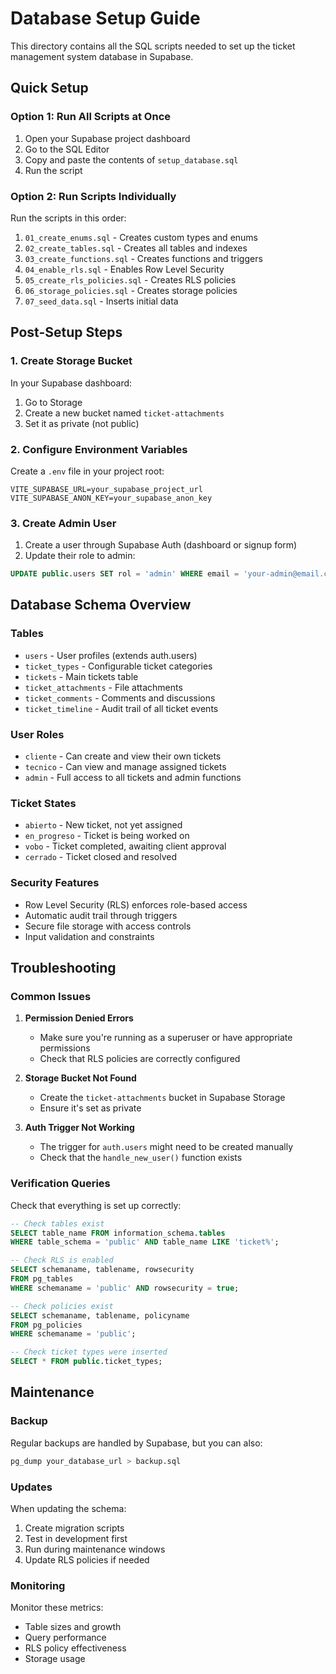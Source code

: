 # Database Setup Guide

This directory contains all the SQL scripts needed to set up the ticket management system database in Supabase.

## Quick Setup

### Option 1: Run All Scripts at Once
1. Open your Supabase project dashboard
2. Go to the SQL Editor
3. Copy and paste the contents of `setup_database.sql`
4. Run the script

### Option 2: Run Scripts Individually
Run the scripts in this order:

1. `01_create_enums.sql` - Creates custom types and enums
2. `02_create_tables.sql` - Creates all tables and indexes
3. `03_create_functions.sql` - Creates functions and triggers
4. `04_enable_rls.sql` - Enables Row Level Security
5. `05_create_rls_policies.sql` - Creates RLS policies
6. `06_storage_policies.sql` - Creates storage policies
7. `07_seed_data.sql` - Inserts initial data

## Post-Setup Steps

### 1. Create Storage Bucket
In your Supabase dashboard:
1. Go to Storage
2. Create a new bucket named `ticket-attachments`
3. Set it as private (not public)

### 2. Configure Environment Variables
Create a `.env` file in your project root:
```env
VITE_SUPABASE_URL=your_supabase_project_url
VITE_SUPABASE_ANON_KEY=your_supabase_anon_key
```

### 3. Create Admin User
1. Create a user through Supabase Auth (dashboard or signup form)
2. Update their role to admin:
```sql
UPDATE public.users SET rol = 'admin' WHERE email = 'your-admin@email.com';
```

## Database Schema Overview

### Tables
- `users` - User profiles (extends auth.users)
- `ticket_types` - Configurable ticket categories
- `tickets` - Main tickets table
- `ticket_attachments` - File attachments
- `ticket_comments` - Comments and discussions
- `ticket_timeline` - Audit trail of all ticket events

### User Roles
- `cliente` - Can create and view their own tickets
- `tecnico` - Can view and manage assigned tickets
- `admin` - Full access to all tickets and admin functions

### Ticket States
- `abierto` - New ticket, not yet assigned
- `en_progreso` - Ticket is being worked on
- `vobo` - Ticket completed, awaiting client approval
- `cerrado` - Ticket closed and resolved

### Security Features
- Row Level Security (RLS) enforces role-based access
- Automatic audit trail through triggers
- Secure file storage with access controls
- Input validation and constraints

## Troubleshooting

### Common Issues

1. **Permission Denied Errors**
   - Make sure you're running as a superuser or have appropriate permissions
   - Check that RLS policies are correctly configured

2. **Storage Bucket Not Found**
   - Create the `ticket-attachments` bucket in Supabase Storage
   - Ensure it's set as private

3. **Auth Trigger Not Working**
   - The trigger for `auth.users` might need to be created manually
   - Check that the `handle_new_user()` function exists

### Verification Queries

Check that everything is set up correctly:

```sql
-- Check tables exist
SELECT table_name FROM information_schema.tables 
WHERE table_schema = 'public' AND table_name LIKE 'ticket%';

-- Check RLS is enabled
SELECT schemaname, tablename, rowsecurity 
FROM pg_tables 
WHERE schemaname = 'public' AND rowsecurity = true;

-- Check policies exist
SELECT schemaname, tablename, policyname 
FROM pg_policies 
WHERE schemaname = 'public';

-- Check ticket types were inserted
SELECT * FROM public.ticket_types;
```

## Maintenance

### Backup
Regular backups are handled by Supabase, but you can also:
```bash
pg_dump your_database_url > backup.sql
```

### Updates
When updating the schema:
1. Create migration scripts
2. Test in development first
3. Run during maintenance windows
4. Update RLS policies if needed

### Monitoring
Monitor these metrics:
- Table sizes and growth
- Query performance
- RLS policy effectiveness
- Storage usage